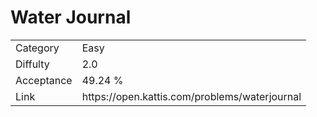 # Water Journal

<table>
    <tr>
        <td>Category</td>
        <td>Easy</td>
    </tr>
    <tr>
        <td>Diffulty</td>
        <td>2.0</td>
    </tr>
    <tr>
        <td>Acceptance</td>
        <td>49.24 %</td>
    </tr>
    <tr>
        <td>Link</td>
        <td>https://open.kattis.com/problems/waterjournal</td>
    </tr>
</table>